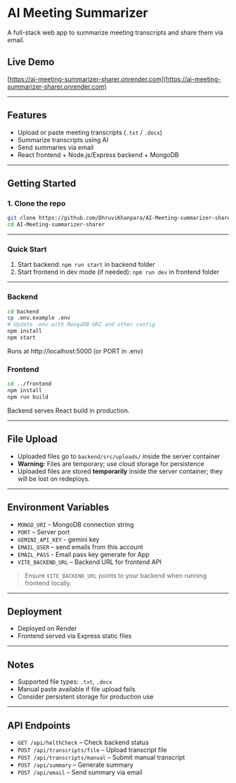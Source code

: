 # AI Meeting Summarizer

A full-stack web app to summarize meeting transcripts and share them via email.

## Live Demo
[https://ai-meeting-summarizer-sharer.onrender.com](https://ai-meeting-summarizer-sharer.onrender.com)

---

## Features
- Upload or paste meeting transcripts (`.txt` / `.docx`)
- Summarize transcripts using AI
- Send summaries via email
- React frontend + Node.js/Express backend + MongoDB

---

## Getting Started

### 1. Clone the repo
```bash
git clone https://github.com/DhruviKhanpara/AI-Meeting-summarizer-sharer.git
cd AI-Meeting-summarizer-sharer
```

---

### Quick Start
1. Start backend: `npm run start` in backend folder
2. Start frontend in dev mode (if needed): `npm run dev` in frontend folder

---

### Backend
```bash
cd backend
cp .env.example .env
# Update .env with MongoDB URI and other config
npm install
npm start
```

Runs at http://localhost:5000 (or PORT in .env)

### Frontend
```bash
cd ../frontend
npm install
npm run build
```

Backend serves React build in production.

---

## File Upload

- Uploaded files go to `backend/src/uploads/` inside the server container  
- **Warning:** Files are temporary; use cloud storage for persistence
- Uploaded files are stored **temporarily** inside the server container; they will be lost on redeploys.

---

## Environment Variables

- `MONGO_URI` – MongoDB connection string  
- `PORT` – Server port  
- `GEMINI_API_KEY` - gemini key
- `EMAIL_USER` – send emails from this account
- `EMAIL_PASS` - Email pass key generate for App
- `VITE_BACKEND_URL` – Backend URL for frontend API

> Ensure `VITE_BACKEND_URL` points to your backend when running frontend locally.

---

## Deployment

- Deployed on Render  
- Frontend served via Express static files

---

## Notes

- Supported file types: `.txt`, `.docx` 
- Manual paste available if file upload fails  
- Consider persistent storage for production use
 
 ---

## API Endpoints

- `GET /api/helthCheck` – Check backend status
- `POST /api/transcripts/file` – Upload transcript file
- `POST /api/transcripts/manual` – Submit manual transcript
- `POST /api/summary` – Generate summary
- `POST /api/email` – Send summary via email
